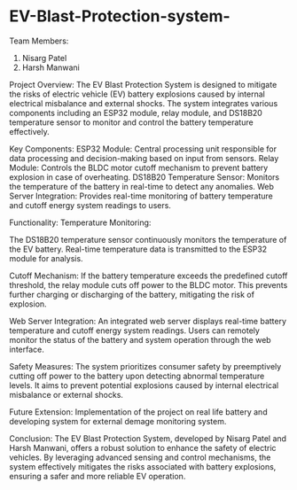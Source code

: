 # EV-Blast-Protection-system-

Team Members:
1) Nisarg Patel
2) Harsh Manwani

Project Overview:
The EV Blast Protection System is designed to mitigate the risks of electric vehicle (EV) battery explosions caused by internal electrical misbalance and external shocks. The system integrates various components including an ESP32 module, relay module, and DS18B20 temperature sensor to monitor and control the battery temperature effectively.

Key Components:
ESP32 Module: Central processing unit responsible for data processing and decision-making based on input from sensors.
Relay Module: Controls the BLDC motor cutoff mechanism to prevent battery explosion in case of overheating.
DS18B20 Temperature Sensor: Monitors the temperature of the battery in real-time to detect any anomalies.
Web Server Integration: Provides real-time monitoring of battery temperature and cutoff energy system readings to users.

Functionality:
Temperature Monitoring:

The DS18B20 temperature sensor continuously monitors the temperature of the EV battery.
Real-time temperature data is transmitted to the ESP32 module for analysis.

Cutoff Mechanism:
If the battery temperature exceeds the predefined cutoff threshold, the relay module cuts off power to the BLDC motor.
This prevents further charging or discharging of the battery, mitigating the risk of explosion.

Web Server Integration:
An integrated web server displays real-time battery temperature and cutoff energy system readings.
Users can remotely monitor the status of the battery and system operation through the web interface.

Safety Measures:
The system prioritizes consumer safety by preemptively cutting off power to the battery upon detecting abnormal temperature levels.
It aims to prevent potential explosions caused by internal electrical misbalance or external shocks.

Future Extension:
Implementation of the project on real life battery and developing system for external demage monitoring system.

Conclusion:
The EV Blast Protection System, developed by Nisarg Patel and Harsh Manwani, offers a robust solution to enhance the safety of electric vehicles. By leveraging advanced sensing and control mechanisms, the system effectively mitigates the risks associated with battery explosions, ensuring a safer and more reliable EV operation.
